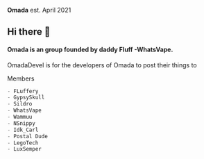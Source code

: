 **Omada** est. April 2021

## Hi there 👋

#### Omada is an group founded by daddy Fluff -WhatsVape.
OmadaDevel is for the developers of Omada to post their things to


Members
```d
- FLuffery
- GypsySkull
- Sildro
- WhatsVape
- Wammuu
- NSnippy
- Idk_Carl
- Postal Dude
- LegoTech
- LuxSemper
```

<!--
OmadaDevel is for the developers of Omada to post their things to

current projects

omada site and the omada client
-->
